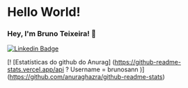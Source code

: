# Hello World!
### Hey, I'm Bruno Teixeira! 👋

[![Linkedin Badge](https://img.shields.io/badge/-Bruno%20Teixeira-6633cc?style=flat-square&logo=Linkedin&logoColor=white&link=https://www.linkedin.com/in/bruno-teixeira-920661142/)](https://www.linkedin.com/in/bruno-teixeira-920661142/) 

[! [Estatísticas do github do Anurag] (https://github-readme-stats.vercel.app/api ? Username = brunosann )] (https://github.com/anuraghazra/github-readme-stats)
<!--
**brunosann/brunosann** is a ✨ _special_ ✨ repository because its `README.md` (this file) appears on your GitHub profile.

Here are some ideas to get you started:

- 🔭 I’m currently working on ...
- 🌱 I’m currently learning ...
- 👯 I’m looking to collaborate on ...
- 🤔 I’m looking for help with ...
- 💬 Ask me about ...
- 📫 How to reach me: ...
- 😄 Pronouns: ...
- ⚡ Fun fact: ...
-->
